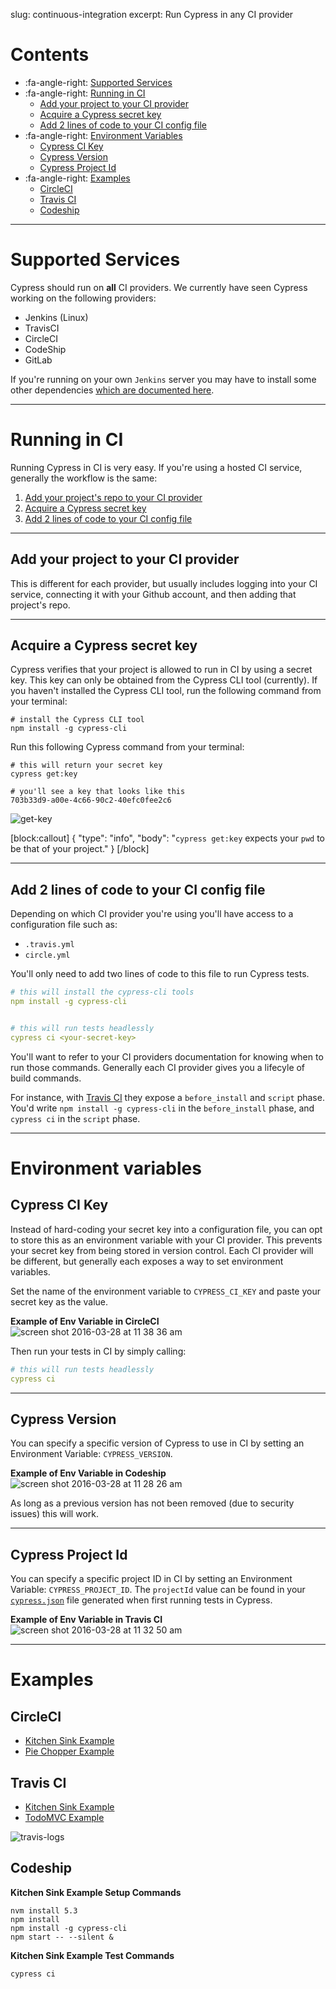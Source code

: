 slug: continuous-integration
excerpt: Run Cypress in any CI provider

# Contents

- :fa-angle-right: [Supported Services](#section-supported-services)
- :fa-angle-right: [Running in CI](#section-running-in-ci)
  - [Add your project to your CI provider](#section-add-you-project-to-your-ci-provider)
  - [Acquire a Cypress secret key](#section-acquire-a-cypress-secret-key)
  - [Add 2 lines of code to your CI config file](#section-add-2-lines-of-code-to-your-ci-config-file)
- :fa-angle-right: [Environment Variables](#section-environment-variables)
  - [Cypress CI Key](#section-cypress-ci-key)
  - [Cypress Version](#section-cypress-version)
  - [Cypress Project Id](#section-cypress-project-id)
- :fa-angle-right: [Examples](#section-examples)
  - [CircleCI](#section-circleci)
  - [Travis CI](#section-travis-ci)
  - [Codeship](#section-codeship)

***

# Supported Services

Cypress should run on **all** CI providers. We currently have seen Cypress working on the following providers:

- Jenkins (Linux)
- TravisCI
- CircleCI
- CodeShip
- GitLab

If you're running on your own `Jenkins` server you may have to install some other dependencies [which are documented here](https://on.cypress.io/guides/troubleshooting).

***

# Running in CI

Running Cypress in CI is very easy. If you're using a hosted CI service, generally the workflow is the same:

1. [Add your project's repo to your CI provider](#add-your-project-to-your-ci-provider)
2. [Acquire a Cypress secret key](#acquire-a-cypress-secret-key)
3. [Add 2 lines of code to your CI config file](#add-2-lines-of-code-to-your-ci-config-file)

***

## Add your project to your CI provider

This is different for each provider, but usually includes logging into your CI service, connecting it with your Github account, and then adding that project's repo.

***

## Acquire a Cypress secret key

Cypress verifies that your project is allowed to run in CI by using a secret key. This key can only be obtained from the Cypress CLI tool (currently). If you haven't installed the Cypress CLI tool, run the following command from your terminal:

```shell
# install the Cypress CLI tool
npm install -g cypress-cli
```

Run this following Cypress command from your terminal:

```shell
# this will return your secret key
cypress get:key
```

```shell
# you'll see a key that looks like this
703b33d9-a00e-4c66-90c2-40efc0fee2c6
```

![get-key](https://cloud.githubusercontent.com/assets/1268976/9291525/8ea13f28-4393-11e5-955e-1a41fee12f5f.gif)

[block:callout]
{
  "type": "info",
  "body": "`cypress get:key` expects your `pwd` to be that of your project."
}
[/block]

***

## Add 2 lines of code to your CI config file

Depending on which CI provider you're using you'll have access to a configuration file such as:

- `.travis.yml`
- `circle.yml`

You'll only need to add two lines of code to this file to run Cypress tests.

```yaml
# this will install the cypress-cli tools
npm install -g cypress-cli


# this will run tests headlessly
cypress ci <your-secret-key>
```

You'll want to refer to your CI providers documentation for knowing when to run those commands. Generally each CI provider gives you a lifecyle of build commands.

For instance, with [Travis CI](https://docs.travis-ci.com/user/customizing-the-build/#The-Build-Lifecycle) they expose a `before_install` and `script` phase. You'd write `npm install -g cypress-cli` in the `before_install` phase, and `cypress ci` in the `script` phase.

***

# Environment variables

## Cypress CI Key

Instead of hard-coding your secret key into a configuration file, you can opt to store this as an environment variable with your CI provider. This prevents your secret key from being stored in version control. Each CI provider will be different, but generally each exposes a way to set environment variables.

Set the name of the environment variable to `CYPRESS_CI_KEY` and paste your secret key as the value.

**Example of Env Variable in CircleCI**
![screen shot 2016-03-28 at 11 38 36 am](https://cloud.githubusercontent.com/assets/1271364/14081640/b5a25e52-f4d9-11e5-977b-43e209809716.png)


Then run your tests in CI by simply calling:

```yaml
# this will run tests headlessly
cypress ci
```

***

## Cypress Version

You can specify a specific version of Cypress to use in CI by setting an Environment Variable: `CYPRESS_VERSION`.

**Example of Env Variable in Codeship**
![screen shot 2016-03-28 at 11 28 26 am](https://cloud.githubusercontent.com/assets/1271364/14081365/601e2da4-f4d8-11e5-8ea8-0491ffcb0999.png)

As long as a previous version has not been removed (due to security issues) this will work.

***


## Cypress Project Id

You can specify a specific project ID in CI by setting an Environment Variable: `CYPRESS_PROJECT_ID`. The `projectId` value can be found in your [`cypress.json`](https://on.cypress.io/guides/configuration) file generated when first running tests in Cypress.

**Example of Env Variable in Travis CI**
![screen shot 2016-03-28 at 11 32 50 am](https://cloud.githubusercontent.com/assets/1271364/14081563/5e2ede20-f4d9-11e5-9e3f-38d052e8f104.png)

***

# Examples

## CircleCI

- [Kitchen Sink Example](https://circleci.com/gh/cypress-io/cypress-example-kitchensink)
- [Pie Chopper Example](https://circleci.com/gh/cypress-io/cypress-example-piechopper)

## Travis CI

- [Kitchen Sink Example](https://travis-ci.org/cypress-io/cypress-example-kitchensink)
- [TodoMVC Example](https://travis-ci.org/cypress-io/cypress-example-todomvc)

![travis-logs](https://cloud.githubusercontent.com/assets/1268976/9291527/8ea21024-4393-11e5-86b7-80e3b5d1047e.gif)

## Codeship

**Kitchen Sink Example Setup Commands**
```text
nvm install 5.3
npm install
npm install -g cypress-cli
npm start -- --silent &
```

**Kitchen Sink Example Test Commands**
```text
cypress ci
```
